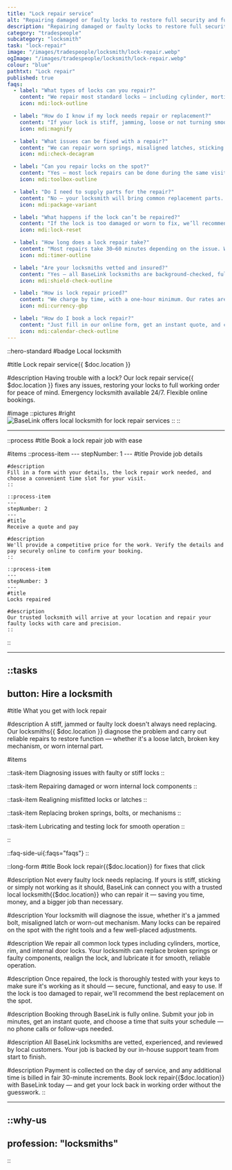 ```yaml
---
title: "Lock repair service"
alt: "Repairing damaged or faulty locks to restore full security and function"
description: "Repairing damaged or faulty locks to restore full security and function"
category: "tradespeople"
subcategory: "locksmith"
task: "lock-repair"
image: "/images/tradespeople/locksmith/lock-repair.webp"
ogImage: "/images/tradespeople/locksmith/lock-repair.webp"
colour: "blue"
pathtxt: "Lock repair"
published: true
faqs:
  - label: "What types of locks can you repair?"
    content: "We repair most standard locks — including cylinder, mortice, rim, and internal door locks. Whether it’s on your front door, back gate, or internal latch, we’ll take a look and get it working again."
    icon: mdi:lock-outline

  - label: "How do I know if my lock needs repair or replacement?"
    content: "If your lock is stiff, jamming, loose or not turning smoothly, it might just need a repair. Your locksmith will assess the issue and advise whether it can be fixed or if replacement is a better option."
    icon: mdi:magnify

  - label: "What issues can be fixed with a repair?"
    content: "We can repair worn springs, misaligned latches, sticking bolts, and faulty mechanisms. We’ll also lubricate and test the lock to restore smooth operation and security."
    icon: mdi:check-decagram

  - label: "Can you repair locks on the spot?"
    content: "Yes – most lock repairs can be done during the same visit. We come equipped with the right tools and parts for common issues, so there’s no delay or return visit in most cases."
    icon: mdi:toolbox-outline

  - label: "Do I need to supply parts for the repair?"
    content: "No – your locksmith will bring common replacement parts. If a specific part is needed for an uncommon lock, we’ll discuss your options and arrange a follow-up if necessary."
    icon: mdi:package-variant

  - label: "What happens if the lock can’t be repaired?"
    content: "If the lock is too damaged or worn to fix, we’ll recommend a suitable replacement and can fit it during the same visit with your approval."
    icon: mdi:lock-reset

  - label: "How long does a lock repair take?"
    content: "Most repairs take 30–60 minutes depending on the issue. We’ll give you a time estimate before we begin and keep you informed throughout the job."
    icon: mdi:timer-outline

  - label: "Are your locksmiths vetted and insured?"
    content: "Yes – all BaseLink locksmiths are background-checked, fully insured, and reviewed by local customers. You’re in safe, professional hands every time."
    icon: mdi:shield-check-outline

  - label: "How is lock repair priced?"
    content: "We charge by time, with a one-hour minimum. Our rates are shown clearly before you book, and any extra parts or time will be quoted upfront."
    icon: mdi:currency-gbp

  - label: "How do I book a lock repair?"
    content: "Just fill in our online form, get an instant quote, and choose a time that suits you. Payment is taken on the day, and additional time is billed in 30-minute increments."
    icon: mdi:calendar-check-outline
---
```


::hero-standard
#badge
Local locksmith

#title
Lock repair service{{ $doc.location }}

#description
Having trouble with a lock? Our lock repair service{{ $doc.location }} fixes any issues, restoring your locks to full working order for peace of mind. Emergency locksmith available 24/7. Flexible online bookings.

#image
    ::pictures
    #right
    ![BaseLink offers local locksmith for lock repair services](/images/tradespeople/locksmith/lock-repair.webp)
    ::
::

---

::process
#title
Book a lock repair job with ease

#items
    ::process-item
    ---
    stepNumber: 1
    ---
    #title
    Provide job details

    #description
    Fill in a form with your details, the lock repair work needed, and choose a convenient time slot for your visit.
    ::
    
    ::process-item
    ---
    stepNumber: 2
    ---
    #title
    Receive a quote and pay

    #description
    We'll provide a competitive price for the work. Verify the details and pay securely online to confirm your booking.
    ::

    ::process-item
    ---
    stepNumber: 3
    ---
    #title
    Locks repaired

    #description
    Our trusted locksmith will arrive at your location and repair your faulty locks with care and precision.
    ::
::

---

::tasks
---
button: Hire a locksmith
---

#title
What you get with lock repair

#description
A stiff, jammed or faulty lock doesn't always need replacing. Our locksmiths{{ $doc.location }} diagnose the problem and carry out reliable repairs to restore function — whether it's a loose latch, broken key mechanism, or worn internal part.

#items

  ::task-item
  Diagnosing issues with faulty or stiff locks
  ::

  ::task-item
  Repairing damaged or worn internal lock components
  ::

  ::task-item
  Realigning misfitted locks or latches
  ::

  ::task-item
  Replacing broken springs, bolts, or mechanisms
  ::

  ::task-item
  Lubricating and testing lock for smooth operation
  ::

::


::faq-side-ui{:faqs="faqs"}
::


::long-form
#title
Book lock repair{{$doc.location}} for fixes that click

#description
Not every faulty lock needs replacing. If yours is stiff, sticking or simply not working as it should, BaseLink can connect you with a trusted local locksmith{{$doc.location}} who can repair it — saving you time, money, and a bigger job than necessary.

#description
Your locksmith will diagnose the issue, whether it's a jammed bolt, misaligned latch or worn-out mechanism. Many locks can be repaired on the spot with the right tools and a few well-placed adjustments.

#description
We repair all common lock types including cylinders, mortice, rim, and internal door locks. Your locksmith can replace broken springs or faulty components, realign the lock, and lubricate it for smooth, reliable operation.

#description
Once repaired, the lock is thoroughly tested with your keys to make sure it's working as it should — secure, functional, and easy to use. If the lock is too damaged to repair, we'll recommend the best replacement on the spot.

#description
Booking through BaseLink is fully online. Submit your job in minutes, get an instant quote, and choose a time that suits your schedule — no phone calls or follow-ups needed.

#description
All BaseLink locksmiths are vetted, experienced, and reviewed by local customers. Your job is backed by our in-house support team from start to finish.

#description
Payment is collected on the day of service, and any additional time is billed in fair 30-minute increments. Book lock repair{{$doc.location}} with BaseLink today — and get your lock back in working order without the guesswork.
::

---

::why-us
---
profession: "locksmiths"
---
::